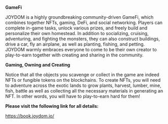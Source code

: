 **GameFi**

JOYDOM is a highly groundbreaking community-driven GameFi, which combines together NFTs, gaming, DeFi, and social networking. 
Players can complete in-game tasks, unlock various prizes, and freely build and personalize their own homestead.
In addition to socializing, cruising, adventuring, and fighting the monsters, they can also construct buildings, drive a car, fly an airplane, as well as planting, fishing, and petting.
JOYDOM warmly embraces everyone to come to be their own creator to play-to-earn together with creating and sharing in the community.

**Gaming, Owning and Creating**

Notice that all the objects you scavenge or collect in the game are indeed NFTs or fungible tokens on the blockchains.
To create NFTs, you will need to adventure across the exotic lands to grow plants, harvest, lumber, mine, fish, battle as well as collecting all the necessary materials in generating an NFT.  In other words, you will have to play-to-earn hard for them!

**Please visit the following link for all details:**

https://book.joydom.io/
